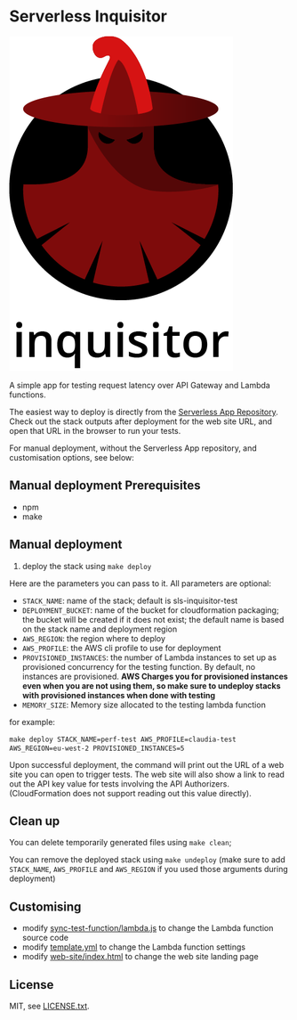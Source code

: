# Serverless Inquisitor

![](web-site/logo.png)

A simple app for testing request latency over API Gateway and Lambda functions.

The easiest way to deploy is directly from the [Serverless App Repository](https://serverlessrepo.aws.amazon.com/applications/arn:aws:serverlessrepo:us-east-1:145266761615:applications~inquisitor). Check out the stack outputs after deployment for the web site URL, and open that URL in the browser to run your tests.

For manual deployment, without the Serverless App repository, and customisation options, see below:

## Manual deployment Prerequisites

* npm
* make

## Manual deployment

1. deploy the stack using `make deploy`


Here are the parameters you can pass to it. All parameters are optional:

* `STACK_NAME`: name of the stack; default is sls-inquisitor-test
* `DEPLOYMENT_BUCKET`: name of the bucket for cloudformation packaging; the bucket will be created if it does not exist; the default name is based on the stack name and deployment region
* `AWS_REGION`: the region where to deploy
* `AWS_PROFILE`: the AWS cli profile to use for deployment
* `PROVISIONED_INSTANCES`: the number of Lambda instances to set up as provisioned concurrency for the testing function. By default, no instances are provisioned. **AWS Charges you for provisioned instances even when you are not using them, so make sure to undeploy stacks with provisioned instances when done with testing**
* `MEMORY_SIZE`: Memory size allocated to the testing lambda function

for example:

```
make deploy STACK_NAME=perf-test AWS_PROFILE=claudia-test AWS_REGION=eu-west-2 PROVISIONED_INSTANCES=5
```

Upon successful deployment, the command will print out the URL of a web site you can open to trigger tests. The web site will also show a link
to read out the API key value for tests involving the API Authorizers. (CloudFormation does not support reading out this value directly).

## Clean up

You can delete temporarily generated files using `make clean`;

You can remove the deployed stack using `make undeploy` (make sure to add `STACK_NAME`, `AWS_PROFILE` and `AWS_REGION` if you used those arguments during deployment)

## Customising

* modify [sync-test-function/lambda.js](sync-test-function/lambda.js) to change the Lambda function source code 
* modify [template.yml](template.yml) to change the Lambda function settings
* modify [web-site/index.html](web-site/index.html) to change the web site landing page 

## License

MIT, see [LICENSE.txt](LICENSE.txt).
